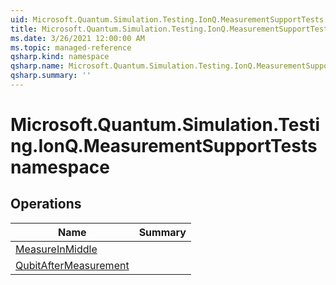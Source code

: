 ```yaml
---
uid: Microsoft.Quantum.Simulation.Testing.IonQ.MeasurementSupportTests
title: Microsoft.Quantum.Simulation.Testing.IonQ.MeasurementSupportTests namespace
ms.date: 3/26/2021 12:00:00 AM
ms.topic: managed-reference
qsharp.kind: namespace
qsharp.name: Microsoft.Quantum.Simulation.Testing.IonQ.MeasurementSupportTests
qsharp.summary: ''
---
```


# Microsoft.Quantum.Simulation.Testing.IonQ.MeasurementSupportTests namespace




<!-- summaries -->

## Operations

| Name | Summary |
|------|---------|
|[MeasureInMiddle](xref:Microsoft.Quantum.Simulation.Testing.IonQ.MeasurementSupportTests.MeasureInMiddle) | |
|[QubitAfterMeasurement](xref:Microsoft.Quantum.Simulation.Testing.IonQ.MeasurementSupportTests.QubitAfterMeasurement) | |


<!-- /summaries -->
